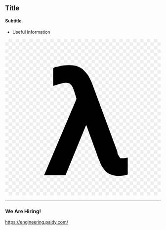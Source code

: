 ## Title

#### Subtitle

- Useful information

![lambda](../assets/lambda.jpg)

---

### We Are Hiring!

https://engineering.paidy.com/